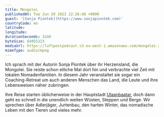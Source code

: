 ```yaml
---
title: Mongolei
publishedAt: Tue Jun 20 2023 22:26:48 +0000
guest: '[Sonja Piontek](https://www.sonjapiontek.com)'
countryCode: mn
latitude:
longitude:
durationSeconds: 3240
byteSize: 64955123
mediaUrl: https://luftpostpodcast.s3.eu-west-1.amazonaws.com/mongolei-2.mp3
mimeType: audio/mpeg
---
```


Ich sprach mit der Autorin Sonja Piontek über ihr Herzensland, die Mongolei. Sie reiste schon etliche Mal dort hin und verbrachte viel Zeit mit lokalen Nomadenfamilien. In diesem Jahr veranstaltet sie sogar ein Coaching-Retreat um auch anderen Menschen das Land, die Leute und ihre Lebensweisen näher zubringen.

Ihre Reise starten üblicherweise in der Hauptstadt [Ulaanbaatar](https://de.wikipedia.org/wiki/Ulaanbaatar), doch dann geht es schnell in die unendlich weiten Wüsten, Steppen und Berge. Wir sprechen über Adlerjäger, Jurtenbau, den harten Winter, das nomadische Leben mit den Tieren und vieles mehr.
